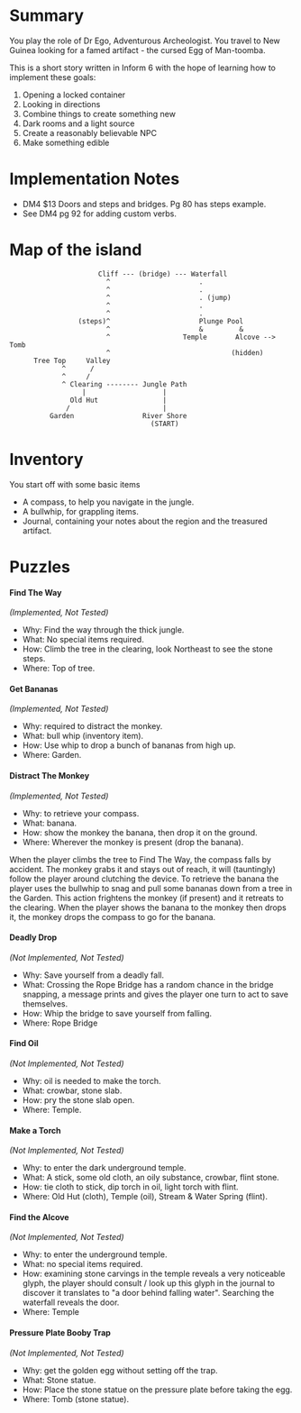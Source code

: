 # Summary

You play the role of Dr Ego, Adventurous Archeologist. You travel to New Guinea looking for a famed artifact - the cursed Egg of Man-toomba.

This is a short story written in Inform 6 with the hope of learning how to implement these goals:

1. Opening a locked container
2. Looking in directions
3. Combine things to create something new
4. Dark rooms and a light source
5. Create a reasonably believable NPC
6. Make something edible

# Implementation Notes

* DM4 $13 Doors and steps and bridges. Pg 80 has steps example.
* See DM4 pg 92 for adding custom verbs.

# Map of the island

```
                      Cliff --- (bridge) --- Waterfall                         
                        ^                      .                               
                        ^                      .                               
                        ^                      . (jump)                        
                        ^                      .                               
                        ^                      .                               
                 (steps)^                      Plunge Pool                     
                        ^                      &         &                     
                        ^                  Temple       Alcove --> Tomb        
                        ^                              (hidden)                
      Tree Top     Valley                                                      
             ^      /                                                          
             ^     /                                                           
             ^ Clearing -------- Jungle Path                                   
                  |                   |                                        
               Old Hut                |                                        
              /                       |                                        
          Garden                 River Shore                                   
                                   (START)                                     

```

# Inventory

You start off with some basic items

* A compass, to help you navigate in the jungle.
* A bullwhip, for grappling items.
* Journal, containing your notes about the region and the treasured artifact.

# Puzzles

#### Find The Way
_(Implemented, Not Tested)_
* Why: Find the way through the thick jungle.
* What: No special items required.
* How: Climb the tree in the clearing, look Northeast to see the stone steps.
* Where: Top of tree.

#### Get Bananas
_(Implemented, Not Tested)_
* Why: required to distract the monkey.
* What: bull whip (inventory item).
* How: Use whip to drop a bunch of bananas from high up.
* Where: Garden.

#### Distract The Monkey
_(Implemented, Not Tested)_
* Why: to retrieve your compass.
* What: banana.
* How: show the monkey the banana, then drop it on the ground.
* Where: Wherever the monkey is present (drop the banana).

When the player climbs the tree to Find The Way, the compass falls by accident.
The monkey grabs it and stays out of reach, it will (tauntingly) follow
the player around clutching the device. To retrieve the banana the player uses
the bullwhip to snag and pull some bananas down from a tree in the Garden.
This action frightens the monkey (if present) and it retreats to the clearing.
When the player shows the banana to the monkey then drops it, the monkey
drops the compass to go for the banana.

#### Deadly Drop
_(Not Implemented, Not Tested)_
* Why: Save yourself from a deadly fall.
* What: Crossing the Rope Bridge has a random chance in the bridge snapping, a message prints and gives the player one turn to act to save themselves.
* How: Whip the bridge to save yourself from falling.
* Where: Rope Bridge

#### Find Oil
_(Not Implemented, Not Tested)_
* Why: oil is needed to make the torch.
* What: crowbar, stone slab.
* How: pry the stone slab open.
* Where: Temple.

#### Make a Torch
_(Not Implemented, Not Tested)_
* Why: to enter the dark underground temple.
* What: A stick, some old cloth, an oily substance, crowbar, flint stone.
* How: tie cloth to stick, dip torch in oil, light torch with flint.
* Where: Old Hut (cloth), Temple (oil), Stream & Water Spring (flint).

#### Find the Alcove
_(Not Implemented, Not Tested)_
* Why: to enter the underground temple.
* What: no special items required.
* How: examining stone carvings in the temple reveals a very noticeable glyph, the player should consult / look up this glyph in the journal to discover it translates to "a door behind falling water". Searching the waterfall reveals the door.
* Where: Temple

#### Pressure Plate Booby Trap
_(Not Implemented, Not Tested)_
* Why: get the golden egg without setting off the trap.
* What: Stone statue.
* How: Place the stone statue on the pressure plate before taking the egg.
* Where: Tomb (stone statue).
